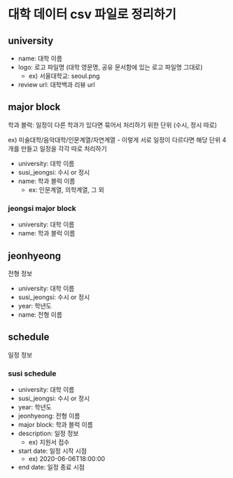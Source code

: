 # 대학 데이터 csv 파일로 정리하기

## university
- name: 대학 이름
- logo: 로고 파일명 (대학 영문명, 공유 문서함에 있는 로고 파일명 그대로)
  - ex) 서울대학교: seoul.png
- review url: 대학백과 리뷰 url

## major block
학과 블럭: 일정이 다른 학과가 있다면 묶어서 처리하기 위한 단위 (수시, 정시 따로)

ex) 미술대학/음악대학/인문계열/자연계열 - 이렇게 서로 일정이 다르다면 해당 단위 4개를 만들고 일정을 각각 따로 처리하기

- university: 대학 이름
- susi_jeongsi: 수시 or 정시
- name: 학과 블럭 이름
  - ex: 인문계열, 의학계열, 그 외

### jeongsi major block
- university: 대학 이름
- name: 학과 블럭 이름

## jeonhyeong
전형 정보

- university: 대학 이름
- susi_jeongsi: 수시 or 정시
- year: 학년도
- name: 전형 이름

## schedule
일정 정보

### susi schedule
- university: 대학 이름
- susi_jeongsi: 수시 or 정시
- year: 학년도
- jeonhyeong: 전형 이름
- major block: 학과 블럭 이름
- description: 일정 정보
  - ex) 지원서 접수
- start date: 일정 시작 시점
  - ex) 2020-06-06T18:00:00
- end date: 일정 종료 시점
